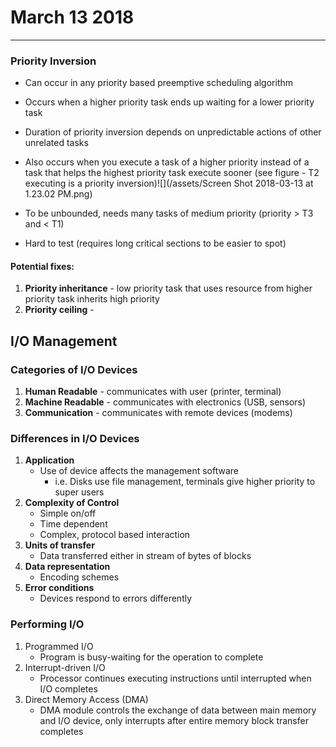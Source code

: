 # March 13 2018
---
### Priority Inversion
- Can occur in any priority based preemptive scheduling algorithm
- Occurs when a higher priority task ends up waiting for a lower priority task

- Duration of priority inversion depends on unpredictable actions of other unrelated tasks
- Also occurs when you execute a task of a higher priority instead of a task that helps the highest priority task execute sooner (see figure - T2 executing is a priority inversion)![](/assets/Screen Shot 2018-03-13 at 1.23.02 PM.png)

- To be unbounded, needs many tasks of medium priority (priority > T3 and < T1)
- Hard to test (requires long critical sections to be easier to spot)

#### Potential fixes:
1. **Priority inheritance** - low priority task that uses resource from higher priority task inherits high priority
2. **Priority ceiling** - 


## I/O Management

### Categories of I/O Devices
1. **Human Readable** - communicates with user (printer, terminal)
2. **Machine Readable** - communicates with electronics (USB, sensors)
3. **Communication** - communicates with remote devices (modems)

### Differences in I/O Devices
1. **Application**
    - Use of device affects the management software
        - i.e. Disks use file management, terminals give higher priority to super users
2. **Complexity of Control**
    - Simple on/off
    - Time dependent
    - Complex, protocol based interaction
3. **Units of transfer**
    - Data transferred either in stream of bytes of blocks
4. **Data representation**
    - Encoding schemes
5. **Error conditions**
    - Devices respond to errors differently
    
### Performing I/O
1. Programmed I/O
    - Program is busy-waiting for the operation to complete
2. Interrupt-driven I/O
    - Processor continues executing instructions until interrupted when I/O completes
3. Direct Memory Access (DMA)
    - DMA module controls the exchange of data between main memory and I/O device, only interrupts after entire memory block transfer completes


